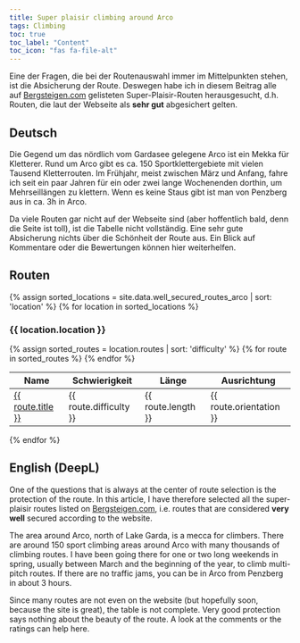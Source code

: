 ```yaml
---
title: Super plaisir climbing around Arco
tags: Climbing
toc: true
toc_label: "Content"
toc_icon: "fas fa-file-alt"
---
```


Eine der Fragen, die bei der Routenauswahl immer im Mittelpunkten stehen, ist die Absicherung der Route. Deswegen habe ich in diesem Beitrag alle auf [Bergsteigen.com](https://www.bergsteigen.com/) gelisteten Super-Plaisir-Routen herausgesucht, d.h. Routen, die laut der Webseite als **sehr gut** abgesichert gelten.


## Deutsch
Die Gegend um das nördlich vom Gardasee gelegene Arco ist ein Mekka für Kletterer. Rund um Arco gibt es ca. 150 Sportklettergebiete mit vielen Tausend Kletterrouten. Im Frühjahr, meist zwischen März und Anfang, fahre ich seit ein paar Jahren für ein oder zwei lange Wochenenden dorthin, um Mehrseillängen zu klettern. Wenn es keine Staus gibt ist man von Penzberg aus in ca. 3h in Arco.

Da viele Routen gar nicht auf der Webseite sind (aber hoffentlich bald, denn die Seite ist toll), ist die Tabelle nicht vollständig. Eine sehr gute Absicherung nichts über die Schönheit der Route aus. Ein Blick auf Kommentare oder die Bewertungen können hier weiterhelfen.


## Routen

{% assign sorted_locations = site.data.well_secured_routes_arco | sort: 'location' %}
{% for location in sorted_locations %}
### {{ location.location }}

<table>
  <thead>
    <tr>
      <th>Name</th>
      <th>Schwierigkeit</th>
      <th>Länge</th>
      <th>Ausrichtung</th>
    </tr>
  </thead>
  <tbody>
    {% assign sorted_routes = location.routes | sort: 'difficulty' %}
    {% for route in sorted_routes %}
    <tr>
      <td><a href="{{ route.url }}" target="_blank">{{ route.title }}</a></td>
      <td>{{ route.difficulty }}</td>
      <td>{{ route.length }}</td>
      <td>{{ route.orientation }}</td>
    </tr>
    {% endfor %}
  </tbody>
</table>

{% endfor %}


## English (DeepL)
One of the questions that is always at the center of route selection is the protection of the route. In this article, I have therefore selected all the super-plaisir routes listed on [Bergsteigen.com](https://www.bergsteigen.com/), i.e. routes that are considered **very well** secured according to the website.

The area around Arco, north of Lake Garda, is a mecca for climbers. There are around 150 sport climbing areas around Arco with many thousands of climbing routes. I have been going there for one or two long weekends in spring, usually between March and the beginning of the year, to climb multi-pitch routes. If there are no traffic jams, you can be in Arco from Penzberg in about 3 hours.

Since many routes are not even on the website (but hopefully soon, because the site is great), the table is not complete. Very good protection says nothing about the beauty of the route. A look at the comments or the ratings can help here.
